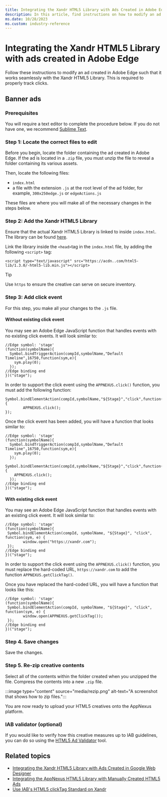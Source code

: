 ```yaml
---
title: Integrating the Xandr HTML5 Library with Ads Created in Adobe Edge
description: In this article, find instructions on how to modify an ad created in Adobe Edge to work with the Xandr HTML5 Library.
ms.date: 10/28/2023
ms.custom: industry-reference
---
```


# Integrating the Xandr HTML5 Library with ads created in Adobe Edge

Follow these instructions to modify an ad created in Adobe Edge such that it works seamlessly with the Xandr HTML5 Library. This is required to properly track clicks.

## Banner ads

### Prerequisites

You will require a text editor to complete the procedure below. If you do not have one, we recommend [Sublime Text](http://www.sublimetext.com/2).

### Step 1: Locate the correct files to edit

Before you begin, locate the folder containing the ad created in Adobe Edge. If the ad is located in a `.zip` file, you must unzip the file to reveal a folder containing its various assets.

Then, locate the following files:

- `index.html`
- a file with the extension `.js` at the root level of the ad folder, for example, `300x250edge.js` or `edgeActions.js`

These files are where you will make all of the necessary changes in the steps below.

### Step 2: Add the Xandr HTML5 Library

Ensure that the actual Xandr HTML5 Library is linked to inside `index.html`. The library can be found [here](https://acdn.adnxs.com/html5-lib/1.3.0/appnexus-html5-lib.min.js).

Link the library inside the `<head>`tag in the `index.html` file, by adding the following `<script>` tag:

```
<script type="text/javascript" src="https://acdn..com/html5-lib/1.3.0/-html5-lib.min.js"></script>
```

> [!TIP]
> Use `https` to ensure the creative can serve on secure inventory.

### Step 3: Add click event

For this step, you make all your changes to the `.js` file.

#### Without existing click event

You may see an Adobe Edge JavaScript function that handles events with no existing click events. It will look similar to:

```
//Edge symbol: 'stage'
(function(symbolName){
  Symbol.bindTriggerAction(compId,symbolName,"Default Timeline",16750,function(sym,e){
    sym.play(0);
  });
//Edge binding end
})("stage");
```

In order to support the click event using the `APPNEXUS.click()` function, you must add the following function:

```
Symbol.bindElementAction(compId,symbolName,"${Stage}","click",function(sym,e){
        APPNEXUS.click();
});
```

Once the click event has been added, you will have a function that looks similar to:

```
//Edge symbol: 'stage'
(function(symbolName){
  Symbol.bindTriggerAction(compId,symbolName,"Default Timeline",16750,function(sym,e){
    sym.play(0);
  });
  Symbol.bindElementAction(compId,symbolName,"${Stage}","click",function(sym,e){
    APPNEXUS.click();
  });
//Edge binding end
})("stage");
```

#### With existing click event

You may see an Adobe Edge JavaScript function that handles events with an existing click event. It will look similar to:

```
//Edge symbol: 'stage'
(function(symbolName){
 Symbol.bindElementAction(compId, symbolName, "${Stage}", "click", function(sym, e) {
        window.open("https://xandr.com");         
 });
//Edge binding end
})("stage");
```

In order to support the click event using the `APPNEXUS.click()` function, you must replace the hard-coded URL, `https://xandr.com` to add the function `APPNEXUS.getClickTag()`.

Once you have replaced the hard-coded URL, you will have a function that looks like this:

```
//Edge symbol: 'stage'
(function(symbolName){
 Symbol.bindElementAction(compId, symbolName, "${Stage}", "click", function(sym, e) {
        window.open(APPNEXUS.getClickTag());         
 });
//Edge binding end
})("stage");
```

### Step 4. Save changes

Save the changes.

### Step 5. Re-zip creative contents

Select all of the contents within the folder created when you unzipped the file. Compress the contents into a new `.zip` file.

:::image type="content" source="media/rezip.png" alt-text="A screenshot that shows how to zip files.":::

You are now ready to upload your HTML5 creatives onto the AppNexus platform.

### IAB validator (optional)

If you would like to verify how this creative measures up to IAB guidelines, you can do so using the [HTML5 Ad Validator](https://www.iab.com/news/iab-tech-lab-releases-html5-ad-validator/) tool.

## Related topics

- [Integrating the Xandr HTML5 Library with Ads Created in Google Web Designer](integrating-the-xandr-html5-library-with-ads-created-in-google-web-designer.md)
- [Integrating the AppNexus HTML5 Library with Manually Created HTML5 Ads](https://github.com/appnexus/appnexus-html5-lib/blob/master/docs/Walkthrough-For-Manually-Created-Ads.md)
- [Use IAB's HTML5 clickTag Standard on Xandr](use-iab-s-html5-clicktag-standard-on-xandr.md)
